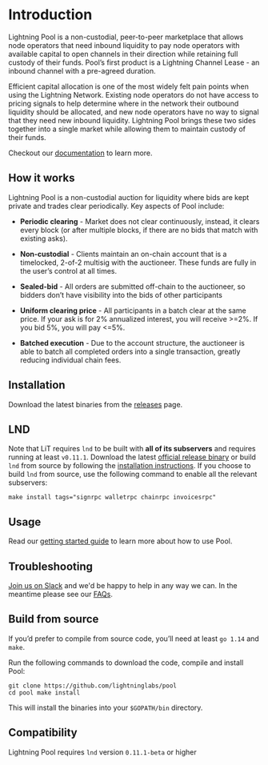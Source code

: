 # Introduction

Lightning Pool is a non-custodial, peer-to-peer marketplace that allows node
operators that need inbound liquidity to pay node operators with available
capital to open channels in their direction while retaining full custody of
their funds. Pool’s first product is a Lightning Channel Lease - an inbound
channel with a pre-agreed duration.

Efficient capital allocation is one of the most widely felt pain points when
using the Lightning Network. Existing node operators do not have access to
pricing signals to help determine where in the network their outbound liquidity
should be allocated, and new node operators have no way to signal that they
need new inbound liquidity. Lightning Pool brings these two sides together into
a single market while allowing them to maintain custody of their funds.

Checkout our [documentation]() to learn more.

## How it works

Lightning Pool is a non-custodial auction for liquidity where bids are kept
private and trades clear periodically. Key aspects of Pool include:

* **Periodic clearing** - Market does not clear continuously, instead, it
  clears every block \(or after multiple blocks, if there are no bids that
  match with existing asks\).

* **Non-custodial** - Clients maintain an on-chain account that is a
  timelocked, 2-of-2 multisig with the auctioneer. These funds are fully in the
  user’s control at all times.

* **Sealed-bid** - All orders are submitted off-chain to the auctioneer, so
  bidders don’t have visibility into the bids of other participants

* **Uniform clearing price** - All participants in a batch clear at the same
  price. If your ask is for 2% annualized interest, you will receive &gt;=2%.
  If you bid 5%, you will pay &lt;=5%.

* **Batched execution** - Due to the account structure, the auctioneer is able
  to batch all completed orders into a single transaction, greatly reducing
  individual chain fees.

## Installation

Download the latest binaries from the [releases](https://github.com/lightninglabs/pool/releases) page.

## LND

Note that LiT requires `lnd` to be built with **all of its subservers** and
requires running at least `v0.11.1`. Download the latest [official release
binary](https://github.com/lightningnetwork/lnd/releases/latest) or build `lnd`
from source by following the [installation
instructions](https://github.com/lightningnetwork/lnd/blob/master/docs/INSTALL.md).
If you choose to build `lnd` from source, use the following command to enable
all the relevant subservers:

```text
make install tags="signrpc walletrpc chainrpc invoicesrpc"
```

## Usage

Read our [getting started guide]() to learn more about how to use Pool.

## Troubleshooting

[Join us on Slack](https://lightning.engineering/slack.html) and we'd be happy
to help in any way we can. In the meantime please see our [FAQs]().

## Build from source

If you’d prefer to compile from source code, you’ll need at least `go 1.14` and `make`.

Run the following commands to download the code, compile and install Pool:

```text
git clone https://github.com/lightninglabs/pool
cd pool make install
```

This will install the binaries into your `$GOPATH/bin` directory.

## Compatibility

Lightning Pool requires `lnd` version `0.11.1-beta` or higher

